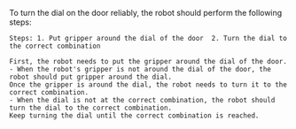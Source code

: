 To turn the dial on the door reliably, the robot should perform the following steps:
    
    Steps: 1. Put gripper around the dial of the door  2. Turn the dial to the correct combination

    First, the robot needs to put the gripper around the dial of the door.
    - When the robot's gripper is not around the dial of the door, the robot should put gripper around the dial.
    Once the gripper is around the dial, the robot needs to turn it to the correct combination.
    - When the dial is not at the correct combination, the robot should turn the dial to the correct combination.
    Keep turning the dial until the correct combination is reached.
